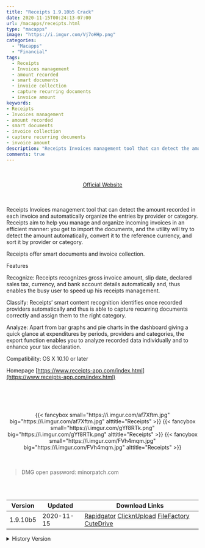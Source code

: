 ```yaml
---
title: "Receipts 1.9.10b5 Crack"
date: 2020-11-15T00:24:13-07:00
url: /macapps/receipts.html
type: "macapps"
image: "https://i.imgur.com/Vj7oHHp.png"
categories:
  - "Macapps"
  - "Financial"
tags:
  - Receipts
  - Invoices management
  - amount recorded
  - smart documents
  - invoice collection
  - capture recurring documents
  - invoice amount
keywords:
- Receipts
- Invoices management
- amount recorded
- smart documents
- invoice collection
- capture recurring documents
- invoice amount
description: "Receipts Invoices management tool that can detect the amount recorded in each invoice and automatically organize the entries by provider or category."
comments: true
---
```


<br/>
<br/>
<center>
<a href="https://www.receipts-app.com/index.html" target="blank"><div class="border border-blue-500 rounded-lg transition duration-500 
    ease-in-out w-48 text-lg text-blue-500 text-center px-2 hover:bg-blue-500 hover:text-white">
  Official Website 
</div></a>
</center>
<br/>
<br/>

Receipts Invoices management tool that can detect the amount recorded in each invoice and automatically organize the entries by provider or category. Receipts aim to help you manage and organize incoming invoices in an efficient manner: you get to import the documents, and the utility will try to detect the amount automatically, convert it to the reference currency, and sort it by provider or category.

Receipts offer smart documents and invoice collection.

Features

Recognize: Receipts recognizes gross invoice amount, slip date, declared sales tax, currency, and bank account details automatically and, thus enables the busy user to speed up his receipts management.

Classify: Receipts’ smart content recognition identifies once recorded providers automatically and thus is able to capture recurring documents correctly and assign them to the right category.

Analyze: Apart from bar graphs and pie charts in the dashboard giving a quick glance at expenditures by periods, providers and categories, the export function enables you to analyze recorded data individually and to enhance your tax declaration.

Compatibility: OS X 10.10 or later

Homepage [https://www.receipts-app.com/index.html](https://www.receipts-app.com/index.html)

<br/>
<br/>
<script async src="https://pagead2.googlesyndication.com/pagead/js/adsbygoogle.js"></script>
<ins class="adsbygoogle"
     style="display:block; text-align:center;"
     data-ad-layout="in-article"
     data-ad-format="fluid"
     data-ad-client="ca-pub-8746275014476192"
     data-ad-slot="5144997159"></ins>
<script>
     (adsbygoogle = window.adsbygoogle || []).push({});
</script>
<br/>
<br/>


<center>

<div class="w-full grid grid-cols-3 flex gap-2">
{{< fancybox small="https://i.imgur.com/af7Xftm.jpg" big="https://i.imgur.com/af7Xftm.jpg" alttitle="Receipts" >}}
{{< fancybox small="https://i.imgur.com/gYf8RTk.png" big="https://i.imgur.com/gYf8RTk.png" alttitle="Receipts" >}}
{{< fancybox small="https://i.imgur.com/FVh4mqm.jpg" big="https://i.imgur.com/FVh4mqm.jpg" alttitle="Receipts" >}}
</div>

</center>

<br/>
<br/>


> DMG open password: minorpatch.com

<br/>

<br/>
<div id="history_version" class="history_version">

| Version | Updated | Download Links |
| ---- | ---- | ---- |
| 1.9.10b5 | 2020-11-15 | [Rapidgator](https://ouo.io/PJi5oX)   [ClicknUpload](https://ouo.io/UGpbHs)   [FileFactory](https://ouo.io/p1yBde)   [CuteDrive](https://ouo.io/99An6S) |
<details>
<summary>History Version</summary>

| Version | Updated | Download Links |
| ---- | ---- | ---- |
| 1.9.10b4 | 2020-11-13 | [Rapidgator](https://ouo.io/0MDuQ4)   [ClicknUpload](https://ouo.io/rw1OUC)   [FileFactory](https://ouo.io/hJc6oo)   [CuteDrive](https://ouo.io/q0xncb) |
| 1.9.10b2 | 2020-10-03 | [UsersCloud](https://ouo.io/cYPU3L)   [ClicknUpload](https://ouo.io/IC7NgE)   [FileFactory](https://ouo.io/pEBXX6)   [CuteDrive](https://ouo.io/db1yvj) |
| 1.9.10b1 | 2020-09-15 | [UsersCloud](https://ouo.io/lWXP9M)   [ClicknUpload](https://ouo.io/CxKqvS)   [FileFactory](https://ouo.io/FcFgX0)   [CuteDrive](https://ouo.io/8F6aiE) |
| 1.9.9 | 2020-08-29 | [UsersCloud](https://ouo.io/deGoxL)   [ClicknUpload](https://ouo.io/xwJje7)   [FileFactory](https://ouo.io/2mVLXF)   [CuteDrive](https://ouo.io/cymvSR) |
| 1.9.7 | 2020-01-31 | [UsersCloud](https://ouo.io/BJRrLjS)   [ClicknUpload](https://ouo.io/HTif7CA)   [Mega](https://ouo.io/ipdUNK)   [CuteDrive](https://ouo.io/IEkVhC) |
</details>

</div>
